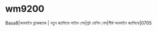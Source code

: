 # wm9200
Basa8|অনলাইন ব্ল্যাকজ্যাক | নতুন ক্যাসিনো লাইভ গেম|স্লট মেশিন গেম|শীর্ষ অনলাইন ক্যাসিনো|0705

